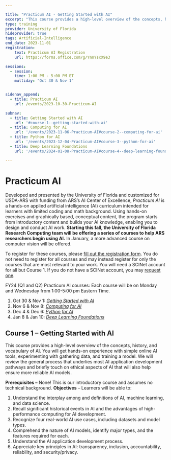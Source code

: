 ```yaml
---

title: "Practicum AI - Getting Started with AI"
excerpt: "This course provides a high-level overview of the concepts, history, and vocabulary of AI. You will get hands-on experience with simple online AI tools, experimenting with gathering data, and training a model." 
type: training
provider: University of Florida
hideprovider: true
tags: Artificial-Intelligence
end_date: 2023-11-01
registration:
    text: Practicum AI Registration
    url: https://forms.office.com/g/YnnYsxX9e3

sessions: 
  - session:
    time: 1:00 PM - 5:00 PM ET
    multiday: "Oct 30 & Nov 1"


sidenav_append: 
  - title: Practicum AI
    url: /events/2023-10-30-Practicum-AI

subnav:
  - title: Getting Started with AI
    url: '#course-1--getting-started-with-ai'
  - title: Computing for AI
    url: '/events/2023-11-06-Practicum-AI#course-2--computing-for-ai'
  - title: Python for AI
    url: '/events/2023-12-04-Practicum-AI#course-3--python-for-ai'
  - title: Deep Learning Foundations
    url: '/events/2024-01-08-Practicum-AI#course-4--deep-learning-foundations'

---
```


# Practicum AI

Developed and presented by the University of Florida and customized for USDA-ARS with funding from ARS’s AI Center of Excellence, *Practicum AI* is a hands-on applied artificial intelligence (AI) curriculum intended for learners with limited coding and math background. Using hands-on exercises and graphically based, conceptual content, the program starts from introductory content and builds your AI knowledge, enabling you to design and conduct AI work. **Starting this fall, the University of Florida Research Computing team will be offering a series of courses to help ARS researchers begin using AI.** In January, a more advanced course on computer vision will be offered.

To register for these courses, please [fill out the registration form](https://forms.office.com/g/YnnYsxX9e3). You do not need to register for all courses and may instead register for only the courses that are most relevant to your work. You will need a SCINet account for all but Course 1. If you do not have a SCINet account, you may [request one](/about/signup).

FY24 (Q1 and Q2) Practicum AI courses:
Each course will be on Monday and Wednesday from 1:00-5:00 pm Eastern Time.
1.	Oct 30 & Nov 1: *[Getting Started with AI](/events/2023-10-30-Practicum-AI#course-1--getting-started-with-ai)*
1.	Nov 6 & Nov 8: *[Computing for AI](/events/2023-11-06-Practicum-AI#course-2--computing-for-ai)*
1.	Dec 4 & Dec 6: *[Python for AI](/events/2023-12-04-Practicum-AI#course-3--python-for-ai)*
1.	Jan 8 & Jan 10: *[Deep Learning Foundations](/events/2024-01-08-Practicum-AI#course-4--deep-learning-foundations)*

## Course 1 – Getting Started with AI

This course provides a high-level overview of the concepts, history, and vocabulary of AI. You will get hands-on experience with simple online AI tools, experimenting with gathering data, and training a model. We will review the general process that underlies most AI application development pathways and briefly touch on ethical aspects of AI that will also help ensure more reliable AI models.  

**Prerequisites –** None! This is our introductory course and assumes no technical background.
**Objectives** – Learners will be able to:
1.	Understand the interplay among and definitions of AI, machine learning, and data science.
1.	Recall significant historical events in AI and the advantages of high-performance computing for AI development.
1.	Recognize four real-world AI use cases, including datasets and model types.
1.	Comprehend the nature of AI models, identify major types, and the features required for each.
1.	Understand the AI application development process.
1.	Appreciate key principles in AI: transparency, inclusion, accountability, reliability, and security/privacy.

